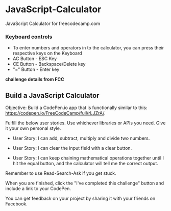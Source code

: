 # JavaScript-Calculator
JavaScript Calculator for freecodecamp.com

### Keyboard controls
- To enter numbers and operators in to the calculator, you can press their respective keys on the Keyboard
- AC Button - ESC Key
- CE Button - Backspace/Delete key
- "=" Button - Enter key


**challenge details from FCC**
## Build a JavaScript Calculator

Objective: Build a CodePen.io app that is functionally similar to this: https://codepen.io/FreeCodeCamp/full/rLJZrA/.

Fulfill the below user stories. Use whichever libraries or APIs you need. Give it your own personal style.

- User Story: I can add, subtract, multiply and divide two numbers.

- User Story: I can clear the input field with a clear button.

- User Story: I can keep chaining mathematical operations together until I hit the equal button, and the calculator will tell me the correct output.

Remember to use Read-Search-Ask if you get stuck.

When you are finished, click the "I've completed this challenge" button and include a link to your CodePen.

You can get feedback on your project by sharing it with your friends on
Facebook.
